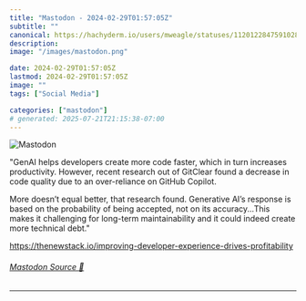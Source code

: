 ```yaml
---
title: "Mastodon - 2024-02-29T01:57:05Z"
subtitle: ""
canonical: https://hachyderm.io/users/mweagle/statuses/112012284759102852
description:
image: "/images/mastodon.png"

date: 2024-02-29T01:57:05Z
lastmod: 2024-02-29T01:57:05Z
image: ""
tags: ["Social Media"]

categories: ["mastodon"]
# generated: 2025-07-21T21:15:38-07:00
---
```

![Mastodon](/images/mastodon.png)

<p>&quot;GenAI helps developers create more code faster, which in turn increases productivity. However, recent research out of GitClear found a decrease in code quality due to an over-reliance on GitHub Copilot.</p><p>More doesn’t equal better, that research found. Generative AI’s response is based on the probability of being accepted, not on its accuracy...This makes it challenging for long-term maintainability and it could indeed create more technical debt.&quot;</p><p><a href="https://thenewstack.io/improving-developer-experience-drives-profitability" target="_blank" rel="nofollow noopener noreferrer" translate="no"><span class="invisible">https://</span><span class="ellipsis">thenewstack.io/improving-devel</span><span class="invisible">oper-experience-drives-profitability</span></a></p>


###### [Mastodon Source 🐘](https://hachyderm.io/@mweagle/112012284759102852)

___
